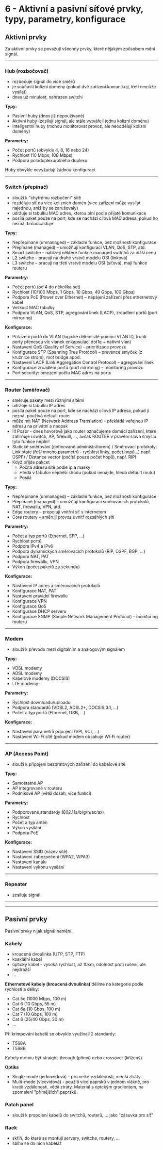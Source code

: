 # 6 - Aktivní a pasivní síťové prvky, typy, parametry, konfigurace

## Aktivní prvky

Za aktivní prvky se považují všechny prvky, které nějakým způsobem mění signál.

---

### Hub (rozbočovač)
- rozbočuje signál do více směrů
- je součástí kolizní domény (pokud dvě zařízení komunikují, třetí nemůže vysílat)
- dnes už minulost, nahrazen switchi

**Typy:**
- Pasivní huby (dnes již nepoužívané)
- Aktivní huby (zesilují signál, ale stále vytvářejí jednu kolizní doménu)
- Inteligentní huby (mohou monitorovat provoz, ale neoddělují kolizní domény)

**Parametry:**
- Počet portů (obvykle 4, 8, 16 nebo 24)
- Rychlost (10 Mbps, 100 Mbps)
- Podpora poloduplexu/plného duplexu

Huby obvykle nevyžadují žádnou konfiguraci.

---

### Switch (přepínač)
- slouží k "chytrému rozbočení" sítě
- rozděluje síť na více kolizních domén (více zařízení může vysílat najednou, aniž by se zarušovaly)
- udržuje si tabulku MAC adres, kterou plní podle přijaté komunikace
- posílá paket pouze na port, kde se nachází cílová MAC adresa, pokud ho nezná, broadcastuje

**Typy:**

- Nepřepínané (unmanaged) – základní funkce, bez možnosti konfigurace
- Přepínané (managed) – umožňují konfiguraci VLAN, QoS, STP, atd.
- Smart switche – nabízejí některé funkce managed switchů za nižší cenu
- L2 switche – pracují na druhé vrstvě modelu OSI (linková)
- L3 switche – pracují na třetí vrstvě modelu OSI (síťová), mají funkce routeru

**Parametry:**

- Počet portů (od 4 do několika set)
- Rychlost (10/100 Mbps, 1 Gbps, 10 Gbps, 40 Gbps, 100 Gbps)
- Podpora PoE (Power over Ethernet) – napájení zařízení přes ethernetový kabel
- Velikost MAC tabulky
- Podpora VLAN, QoS, STP, agregování linek (LACP), zrcadlení portů (port mirroring)

**Konfigurace:**

- Přiřazení portů do VLAN (logické dělení sítě pomocí VLAN ID, trunk porty přenesou víc vlanek enkapsulací dot1q + nativní vlan)
- Nastavení QoS (Quality of Service) – prioritizace provozu
- Konfigurace STP (Spanning Tree Protocol) – prevence smyček (z kružnice strom), root bridge apod.
- Nastavení LACP (Link Aggregation Control Protocol) – agregování linek
- Konfigurace zrcadlení portů (port mirroring) – monitoring provozu
- Port security: omezení počtu MAC adres na portu

---

### Router (směřovač)
- směruje pakety mezi různými sítěmi
- udržuje si tabulku IP adres
- posílá paket pouze na port, kde se nachází cílová IP adresa, pokud ji nezná, používá default route
- může mít NAT (Network Address Translation) - překládá veřejnou IP adresu na privátní a naopak
- !!! Pozor - dnes hovorově jako router označujeme domácí zařízení, které zahrnuje i switch, AP, firewall, ..., avšak ROUTER v pravém slova smyslu tyto funkce neplní!
- Statické směřování (definované administrátorem) / Směrovací protokoly: Link state (řeší mnoho parametrů - rychlost linky, počet hopů...) např. OSPF) / Distance vector (počítá pouze počet hopů), např. RIP)
- Když přijde pakcet
  - Počítá adresu sítě podle ip a masky
  - Hledá v tabulce nejdelší shodu (pokud nenajde, hledá default routu)
  - Posílá

**Typy:**

- Nepřepínané (unmanaged) – základní funkce, bez možnosti konfigurace
- Přepínané (managed) – umožňují konfiguraci směrovacích protokolů, NAT, firewallu, VPN, atd.
- Edge routery – propojují vnitřní síť s internetem
- Core routery – směrují provoz uvnitř rozsáhlých sítí

**Parametry:**

- Počet a typ portů (Ethernet, SFP, ...)
- Rychlost portů
- Podpora IPv4 a IPv6
- Podpora dynamických směrovacích protokolů (RIP, OSPF, BGP, ...)
- Podpora NAT, PAT
- Podpora firewallu, VPN
- Výkon (počet paketů za sekundu)

**Konfigurace:**

- Nastavení IP adres a směrovacích protokolů
- Konfigurace NAT, PAT
- Nastavení pravidel firewallu
- Konfigurace VPN
- Konfigurace QoS
- Konfigurace DHCP serveru
- Konfigurace SNMP (Simple Network Management Protocol) – monitoring routeru

---

### Modem
- slouží k převodu mezi digitálním a analogovým signálem


**Typy:**

- VDSL modemy
- ADSL modemy
- Kabelové modemy (DOCSIS)
- LTE modemy- 

**Parametry:**

- Rychlost downloadu/uploadu
- Podpora standardů (VDSL2, ADSL2+, DOCSIS 3.1, ...)
- Počet a typ portů (Ethernet, USB, ...)

**Konfigurace:**

- Nastavení parametrů připojení (VPI, VCI, ...)
- Nastavení Wi-Fi sítě (pokud modem obsahuje Wi-Fi router)

---

### AP (Access Point)
- slouží k připojení bezdrátových zařízení do kabelové sítě

**Typy:**

- Samostatné AP
- AP integrované v routeru
- Podnikové AP (větší dosah, více funkcí)

**Parametry:**

- Podporované standardy (802.11a/b/g/n/ac/ax)
- Rychlost
- Počet a typ antén
- Výkon vysílání
- Podpora PoE

**Konfigurace:**

- Nastavení SSID (název sítě)
- Nastavení zabezpečení (WPA2, WPA3)
- Nastavení kanálu
- Nastavení výkonu vysílání

---

### Repeater
- zesiluje signál

---

---

## Pasivní prvky

Pasivní prvky nijak signál nemění.

### Kabely
- kroucená dvoulinka (UTP, STP, FTP)
- koaxiální kabel
- optický kabel - vysoká rychlost, až 10km, odolnost proti rušení, ale nejdražší
- ...

**Ethernetové kabely (kroucená dvoulinka)** dělíme na kategorie podle rychlosti a délky:
- Cat 5e (1000 Mbps, 100 m)
- Cat 6 (10 Gbps, 55 m)
- Cat 6a (10 Gbps, 100 m)
- Cat 7 (10 Gbps, 100 m)
- Cat 8 (25/40 Gbps, 30 m)
- ...

Při krimpování kabelů se obvykle využívají 2 standardy:
- T568A
- T568B

Kabely mohou být straight-through (přímý) nebo crossover (křížený).


**Optika**
- Single-mode (jednovidová) - pro velké vzdálenosti, menší ztráty
- Multi-mode (vícevidová) - použití více paprsků v jednom vlákně, pro kratší vzdálenosti, větší ztráty. Materiál s optckým gradientem, na zpomalení "přímějších" paprsků.

### Patch panel
- slouží k propojení kabelů do switchů, routerů, ... jako "zásuvka pro síť"

### Rack
- skříň, do které se montují servery, switche, routery, ...
- sbíhá se do nich kabeláž